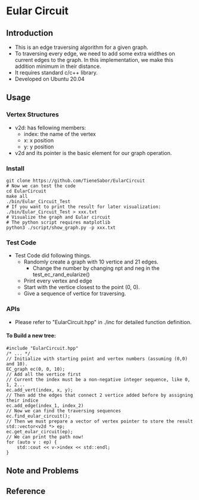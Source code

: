 # Eular Circuit
## Introduction
- This is an edge traversing algorithm for a given graph.
- To traversing every edge, we need to add some extra widthes on current edges to the graph.  In this implementation, we make this addition minimum in their distance.
- It requires standard c/c++ library.
- Developed on Ubuntu 20.04
## Usage
### Vertex Structures
- v2d: has fellowing members:
    - index: the name of the vertex
    - x: x position
    - y: y position
- v2d and its pointer is the basic element for our graph operation. 
### Install
```bash=
git clone https://github.com/TieneSabor/EularCircuit
# Now we can test the code
cd EularCircuit
make all
./bin/Eular_Circuit_Test
# If you want to print the result for later visualization:
./bin/Eular_Circuit_Test > xxx.txt
# Visualize the graph and Eular circuit
# The python script requires matplotlib
python3 ./script/show_graph.py -p xxx.txt
```
### Test Code
- Test Code did following things.
    - Randomly create a graph with 10 vertice and 21 edges.
        - Change the number by changing npt and neg in the test_ec_rand_eularize()
    - Print every vertex and edge
    - Start with the vertice closest to the point (0, 0).
    - Give a sequence of vertice for traversing.
### APIs
- Please refer to "EularCircuit.hpp" in ./inc for detailed function definition.
#### To Build a new tree:
```cpp=
#include "EularCircuit.hpp"
/* ... */
// Initialize with starting point and vertex numbers (assuming (0,0) and 10).
EC_graph ec(0, 0, 10);
// Add all the vertice first
// Current the index must be a non-negative integer sequence, like 0, 1, 2...
ec.add_vert(index, x, y);
// Then add the edges that connect 2 vertice added before by assigning their indice
ec.add_edge(index_1, index_2)
// Now we can find the traversing sequences
ec.find_eular_circuit();
// Then we must prepare a vector of vertex pointer to store the result
std::vector<v2d *> ep;
ec.get_eular_circuit(ep);
// We can print the path now!
for (auto v : ep) {
    std::cout << v->index << std::endl;
}
```

## Note and Problems

## Reference
